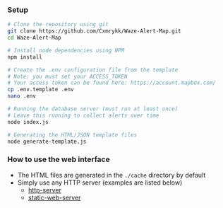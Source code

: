 ### Setup
```sh
# Clone the repository using git
git clone https://github.com/Cxmrykk/Waze-Alert-Map.git
cd Waze-Alert-Map
```
```sh
# Install node dependencies using NPM
npm install
```
```sh
# Create the .env configuration file from the template
# Note: you must set your ACCESS_TOKEN
# Your access token can be found here: https://account.mapbox.com/
cp .env.template .env
nano .env
```
```sh
# Running the database server (must run at least once)
# Leave this running to collect alerts over time
node index.js

# Generating the HTML/JSON template files
node generate-template.js
```
### How to use the web interface
- The HTML files are generated in the `./cache` directory by default
- Simply use any HTTP server (examples are listed below)
  - [http-server](https://www.npmjs.com/package/http-server)
  - [static-web-server](https://github.com/static-web-server/static-web-server)
